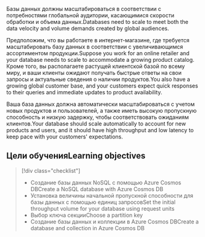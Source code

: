 <span data-ttu-id="2d31f-101">Базы данных должны масштабироваться в соответствии с потребностями глобальной аудитории, касающимися скорости обработки и объема данных.</span><span class="sxs-lookup"><span data-stu-id="2d31f-101">Databases need to scale to meet both the data velocity and volume demands created by global audiences.</span></span>

<span data-ttu-id="2d31f-102">Предположим, что вы работаете в интернет-магазине, где требуется масштабировать базу данных в соответствии с увеличивающимся ассортиментом продукции.</span><span class="sxs-lookup"><span data-stu-id="2d31f-102">Suppose you work for an online retailer and your database needs to scale to accommodate a growing product catalog.</span></span> <span data-ttu-id="2d31f-103">Кроме того, вы располагаете растущей клиентской базой по всему миру, и ваши клиенты ожидают получать быстрые ответы на свои запросы и актуальные сведения о наличии продуктов.</span><span class="sxs-lookup"><span data-stu-id="2d31f-103">You also have a growing global customer base, and your customers expect quick responses to their queries and immediate updates to product availability.</span></span>

<span data-ttu-id="2d31f-104">Ваша база данных должна автоматически масштабироваться с учетом новых продуктов и пользователей, а также иметь высокую пропускную способность и низкую задержку, чтобы соответствовать ожиданиям клиентов.</span><span class="sxs-lookup"><span data-stu-id="2d31f-104">Your database should scale automatically to account for new products and users, and it should have high throughput and low latency to keep pace with your customers' expectations.</span></span>

## <a name="learning-objectives"></a><span data-ttu-id="2d31f-105">Цели обучения</span><span class="sxs-lookup"><span data-stu-id="2d31f-105">Learning objectives</span></span>
> [!div class="checklist"]
> * <span data-ttu-id="2d31f-106">Создание базы данных NoSQL с помощью Azure Cosmos DB</span><span class="sxs-lookup"><span data-stu-id="2d31f-106">Create a NoSQL database with Azure Cosmos DB</span></span>
> * <span data-ttu-id="2d31f-107">Установка величины начальной пропускной способности для базы данных с помощью единиц запросов</span><span class="sxs-lookup"><span data-stu-id="2d31f-107">Set the initial throughput volume for your database using request units</span></span>
> * <span data-ttu-id="2d31f-108">Выбор ключа секции</span><span class="sxs-lookup"><span data-stu-id="2d31f-108">Choose a partition key</span></span>
> * <span data-ttu-id="2d31f-109">Создание базы данных и коллекции в Azure Cosmos DB</span><span class="sxs-lookup"><span data-stu-id="2d31f-109">Create a database and collection in Azure Cosmos DB</span></span>
